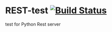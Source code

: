 # REST-test [![Build Status](https://travis-ci.org/carvallegro/REST-test.svg?branch=master)](https://travis-ci.org/carvallegro/REST-test)
test for Python Rest server
